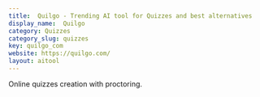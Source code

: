 ```yaml
---
title:  Quilgo - Trending AI tool for Quizzes and best alternatives
display_name:  Quilgo
category: Quizzes
category_slug: quizzes
key: quilgo_com
website: https://quilgo.com/
layout: aitool
---
```


Online quizzes creation with proctoring.
